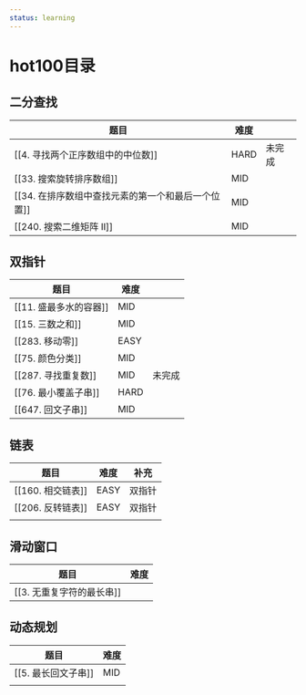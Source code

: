 ```yaml
---
status: learning
---
```

# hot100目录
## 二分查找

| 题目                            | 难度   |     |
| ----------------------------- | ---- | --- |
| [[4. 寻找两个正序数组中的中位数]]          | HARD | 未完成 |
| [[33. 搜索旋转排序数组]]              | MID  |     |
| [[34. 在排序数组中查找元素的第一个和最后一个位置]] | MID  |     |
| [[240. 搜索二维矩阵 II]]            | MID  |     |

## 双指针

| 题目              | 难度   |     |
| --------------- | ---- | --- |
| [[11. 盛最多水的容器]] | MID  |     |
| [[15. 三数之和]]    | MID  |     |
| [[283. 移动零]]    | EASY |     |
| [[75. 颜色分类]]    | MID  |     |
| [[287. 寻找重复数]]  | MID  | 未完成 |
| [[76. 最小覆盖子串]]  | HARD |     |
| [[647. 回文子串]]   | MID  |     |

## 链表

| 题目            | 难度   | 补充  |
| ------------- | ---- | --- |
| [[160. 相交链表]] | EASY | 双指针 |
| [[206. 反转链表]] | EASY | 双指针 |
|               |      |     |

## 滑动窗口
| 题目               | 难度  |
| ---------------- | --- |
| [[3. 无重复字符的最长串]] |     |

## 动态规划

| 题目            | 难度  |
| ------------- | --- |
| [[5. 最长回文子串]] | MID |
|               |     |
